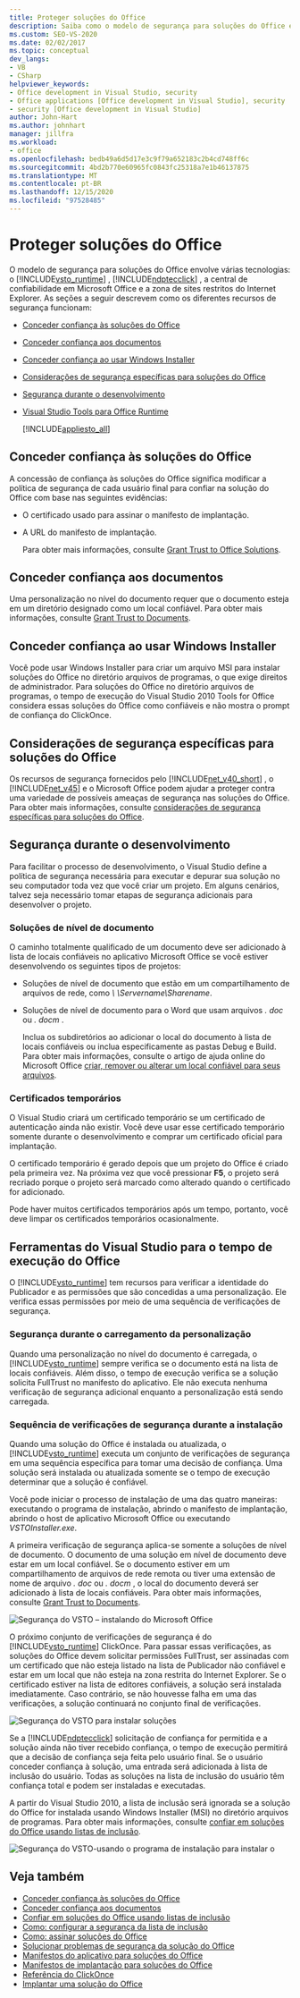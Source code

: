 ```yaml
---
title: Proteger soluções do Office
description: Saiba como o modelo de segurança para soluções do Office envolve várias tecnologias, incluindo o Ferramentas do Visual Studio para o tempo de execução do Office e o ClickOnce.
ms.custom: SEO-VS-2020
ms.date: 02/02/2017
ms.topic: conceptual
dev_langs:
- VB
- CSharp
helpviewer_keywords:
- Office development in Visual Studio, security
- Office applications [Office development in Visual Studio], security
- security [Office development in Visual Studio]
author: John-Hart
ms.author: johnhart
manager: jillfra
ms.workload:
- office
ms.openlocfilehash: bedb49a6d5d17e3c9f79a652183c2b4cd748ff6c
ms.sourcegitcommit: 4bd2b770e60965fc0843fc25318a7e1b46137875
ms.translationtype: MT
ms.contentlocale: pt-BR
ms.lasthandoff: 12/15/2020
ms.locfileid: "97528485"
---
```

# <a name="secure-office-solutions"></a>Proteger soluções do Office
  O modelo de segurança para soluções do Office envolve várias tecnologias: o [!INCLUDE[vsto_runtime](../vsto/includes/vsto-runtime-md.md)] , [!INCLUDE[ndptecclick](../vsto/includes/ndptecclick-md.md)] , a central de confiabilidade em Microsoft Office e a zona de sites restritos do Internet Explorer. As seções a seguir descrevem como os diferentes recursos de segurança funcionam:

- [Conceder confiança às soluções do Office](#GrantingTrustToSolutions)

- [Conceder confiança aos documentos](#GrantingTrustToDocuments)

- [Conceder confiança ao usar Windows Installer](#GrantingTrustWindowsInstaller)

- [Considerações de segurança específicas para soluções do Office](#Security)

- [Segurança durante o desenvolvimento](#SecurityDuringDeployment)

- [Visual Studio Tools para Office Runtime](#VisualStudioToolsForOfficeRuntime)

  [!INCLUDE[appliesto_all](../vsto/includes/appliesto-all-md.md)]

## <a name="grant-trust-to-office-solutions"></a><a name="GrantingTrustToSolutions"></a> Conceder confiança às soluções do Office
 A concessão de confiança às soluções do Office significa modificar a política de segurança de cada usuário final para confiar na solução do Office com base nas seguintes evidências:

- O certificado usado para assinar o manifesto de implantação.

- A URL do manifesto de implantação.

  Para obter mais informações, consulte [Grant Trust to Office Solutions](../vsto/granting-trust-to-office-solutions.md).

## <a name="grant-trust-to-documents"></a><a name="GrantingTrustToDocuments"></a> Conceder confiança aos documentos
 Uma personalização no nível do documento requer que o documento esteja em um diretório designado como um local confiável. Para obter mais informações, consulte [Grant Trust to Documents](../vsto/granting-trust-to-documents.md).

## <a name="grant-trust-when-using-windows-installer"></a><a name="GrantingTrustWindowsInstaller"></a> Conceder confiança ao usar Windows Installer
 Você pode usar Windows Installer para criar um arquivo MSI para instalar soluções do Office no diretório arquivos de programas, o que exige direitos de administrador. Para soluções do Office no diretório arquivos de programas, o tempo de execução do Visual Studio 2010 Tools for Office considera essas soluções do Office como confiáveis e não mostra o prompt de confiança do ClickOnce.

## <a name="specific-security-considerations-for-office-solutions"></a><a name="Security"></a> Considerações de segurança específicas para soluções do Office
 Os recursos de segurança fornecidos pelo [!INCLUDE[net_v40_short](../sharepoint/includes/net-v40-short-md.md)] , o [!INCLUDE[net_v45](../vsto/includes/net-v45-md.md)] e o Microsoft Office podem ajudar a proteger contra uma variedade de possíveis ameaças de segurança nas soluções do Office. Para obter mais informações, consulte [considerações de segurança específicas para soluções do Office](../vsto/specific-security-considerations-for-office-solutions.md).

## <a name="security-during-development"></a><a name="SecurityDuringDeployment"></a> Segurança durante o desenvolvimento
 Para facilitar o processo de desenvolvimento, o Visual Studio define a política de segurança necessária para executar e depurar sua solução no seu computador toda vez que você criar um projeto. Em alguns cenários, talvez seja necessário tomar etapas de segurança adicionais para desenvolver o projeto.

### <a name="document-level-solutions"></a>Soluções de nível de documento
 O caminho totalmente qualificado de um documento deve ser adicionado à lista de locais confiáveis no aplicativo Microsoft Office se você estiver desenvolvendo os seguintes tipos de projetos:

- Soluções de nível de documento que estão em um compartilhamento de arquivos de rede, como *\\ \Servername\Sharename*.

- Soluções de nível de documento para o Word que usam arquivos *. doc* ou *. docm* .

  Inclua os subdiretórios ao adicionar o local do documento à lista de locais confiáveis ou inclua especificamente as pastas Debug e Build. Para obter mais informações, consulte o artigo de ajuda online do Microsoft Office [criar, remover ou alterar um local confiável para seus arquivos](https://support.office.com/article/Create-remove-or-change-a-trusted-location-for-your-files-f5151879-25ea-4998-80a5-4208b3540a62).

### <a name="temporary-certificates"></a>Certificados temporários
 O Visual Studio criará um certificado temporário se um certificado de autenticação ainda não existir. Você deve usar esse certificado temporário somente durante o desenvolvimento e comprar um certificado oficial para implantação.

 O certificado temporário é gerado depois que um projeto do Office é criado pela primeira vez. Na próxima vez que você pressionar **F5**, o projeto será recriado porque o projeto será marcado como alterado quando o certificado for adicionado.

 Pode haver muitos certificados temporários após um tempo, portanto, você deve limpar os certificados temporários ocasionalmente.

## <a name="visual-studio-tools-for-office-runtime"></a><a name="VisualStudioToolsForOfficeRuntime"></a> Ferramentas do Visual Studio para o tempo de execução do Office
 O [!INCLUDE[vsto_runtime](../vsto/includes/vsto-runtime-md.md)] tem recursos para verificar a identidade do Publicador e as permissões que são concedidas a uma personalização. Ele verifica essas permissões por meio de uma sequência de verificações de segurança.

### <a name="security-during-customization-loading"></a>Segurança durante o carregamento da personalização
 Quando uma personalização no nível do documento é carregada, o [!INCLUDE[vsto_runtime](../vsto/includes/vsto-runtime-md.md)] sempre verifica se o documento está na lista de locais confiáveis. Além disso, o tempo de execução verifica se a solução solicita FullTrust no manifesto do aplicativo. Ele não executa nenhuma verificação de segurança adicional enquanto a personalização está sendo carregada.

### <a name="sequence-of-security-checks-during-installation"></a>Sequência de verificações de segurança durante a instalação
 Quando uma solução do Office é instalada ou atualizada, o [!INCLUDE[vsto_runtime](../vsto/includes/vsto-runtime-md.md)] executa um conjunto de verificações de segurança em uma sequência específica para tomar uma decisão de confiança. Uma solução será instalada ou atualizada somente se o tempo de execução determinar que a solução é confiável.

 Você pode iniciar o processo de instalação de uma das quatro maneiras: executando o programa de instalação, abrindo o manifesto de implantação, abrindo o host de aplicativo Microsoft Office ou executando *VSTOInstaller.exe*.

 A primeira verificação de segurança aplica-se somente a soluções de nível de documento. O documento de uma solução em nível de documento deve estar em um local confiável. Se o documento estiver em um compartilhamento de arquivos de rede remota ou tiver uma extensão de nome de arquivo *. doc* ou *. docm* , o local do documento deverá ser adicionado à lista de locais confiáveis. Para obter mais informações, consulte [Grant Trust to Documents](../vsto/granting-trust-to-documents.md).

 ![Segurança do VSTO – instalando do Microsoft Office](../vsto/media/host-install.png "Segurança do VSTO – instalando do Microsoft Office")

 O próximo conjunto de verificações de segurança é do [!INCLUDE[vsto_runtime](../vsto/includes/vsto-runtime-md.md)] ClickOnce. Para passar essas verificações, as soluções do Office devem solicitar permissões FullTrust, ser assinadas com um certificado que não esteja listado na lista de Publicador não confiável e estar em um local que não esteja na zona restrita do Internet Explorer. Se o certificado estiver na lista de editores confiáveis, a solução será instalada imediatamente. Caso contrário, se não houvesse falha em uma das verificações, a solução continuará no conjunto final de verificações.

 ![Segurança do VSTO para instalar soluções](../vsto/media/installing.png "Segurança do VSTO para instalar soluções")

 Se a [!INCLUDE[ndptecclick](../vsto/includes/ndptecclick-md.md)] solicitação de confiança for permitida e a solução ainda não tiver recebido confiança, o tempo de execução permitirá que a decisão de confiança seja feita pelo usuário final. Se o usuário conceder confiança à solução, uma entrada será adicionada à lista de inclusão do usuário. Todas as soluções na lista de inclusão do usuário têm confiança total e podem ser instaladas e executadas.

 A partir do Visual Studio 2010, a lista de inclusão será ignorada se a solução do Office for instalada usando Windows Installer (MSI) no diretório arquivos de programas. Para obter mais informações, consulte [confiar em soluções do Office usando listas de inclusão](../vsto/trusting-office-solutions-by-using-inclusion-lists.md).

 ![Segurança do VSTO-usando o programa de instalação para instalar o](../vsto/media/setup-vstoinstaller.png "Segurança do VSTO-usando o programa de instalação para instalar o")

## <a name="see-also"></a>Veja também

- [Conceder confiança às soluções do Office](../vsto/granting-trust-to-office-solutions.md)
- [Conceder confiança aos documentos](../vsto/granting-trust-to-documents.md)
- [Confiar em soluções do Office usando listas de inclusão](../vsto/trusting-office-solutions-by-using-inclusion-lists.md)
- [Como: configurar a segurança da lista de inclusão](../vsto/how-to-configure-inclusion-list-security.md)
- [Como: assinar soluções do Office](../vsto/how-to-sign-office-solutions.md)
- [Solucionar problemas de segurança da solução do Office](../vsto/troubleshooting-office-solution-security.md)
- [Manifestos do aplicativo para soluções do Office](../vsto/application-manifests-for-office-solutions.md)
- [Manifestos de implantação para soluções do Office](../vsto/deployment-manifests-for-office-solutions.md)
- [Referência do ClickOnce](../deployment/clickonce-reference.md)
- [Implantar uma solução do Office](../vsto/deploying-an-office-solution.md)
